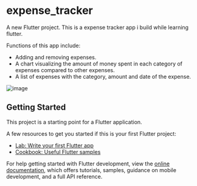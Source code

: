 # expense_tracker

A new Flutter project.
This is a expense tracker app i build while learning flutter.

Functions of this app include: 
- Adding and removing expenses.
- A chart visualizing the amount of money spent in each category of expenses compared to other expenses.
- A list of expenses with the category, amount and date of the expense.

![image](https://github.com/JacoHg/expense_tracker/assets/168348167/44d57053-9f59-4846-926f-76b1b796ef1a)
## Getting Started

This project is a starting point for a Flutter application.

A few resources to get you started if this is your first Flutter project:

- [Lab: Write your first Flutter app](https://docs.flutter.dev/get-started/codelab)
- [Cookbook: Useful Flutter samples](https://docs.flutter.dev/cookbook)

For help getting started with Flutter development, view the
[online documentation](https://docs.flutter.dev/), which offers tutorials,
samples, guidance on mobile development, and a full API reference.

